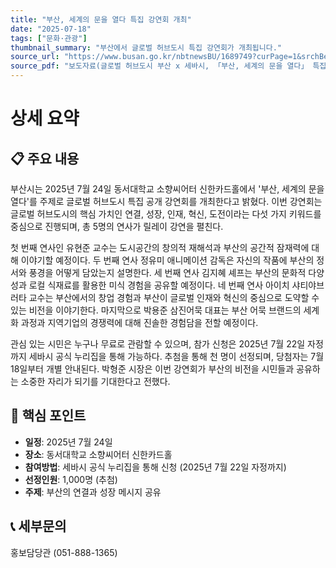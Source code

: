 ```yaml
---
title: "부산, 세계의 문을 열다 특집 강연회 개최"
date: "2025-07-18"
tags: ["문화·관광"]
thumbnail_summary: "부산에서 글로벌 허브도시 특집 강연회가 개최됩니다."
source_url: "https://www.busan.go.kr/nbtnewsBU/1689749?curPage=1&srchBeginDt=&srchEndDt=&srchKey=&srchText="
source_pdf: "보도자료(글로벌 허브도시 부산 x 세바시, 「부산, 세계의 문을 열다」 특집 강연회 개최).pdf"
---
```


# 상세 요약

## 📋 주요 내용
부산시는 2025년 7월 24일 동서대학교 소향씨어터 신한카드홀에서 '부산, 세계의 문을 열다'를 주제로 글로벌 허브도시 특집 공개 강연회를 개최한다고 밝혔다. 이번 강연회는 글로벌 허브도시의 핵심 가치인 연결, 성장, 인재, 혁신, 도전이라는 다섯 가지 키워드를 중심으로 진행되며, 총 5명의 연사가 릴레이 강연을 펼친다.

첫 번째 연사인 유현준 교수는 도시공간의 창의적 재해석과 부산의 공간적 잠재력에 대해 이야기할 예정이다. 두 번째 연사 정유미 애니메이션 감독은 자신의 작품에 부산의 정서와 풍경을 어떻게 담았는지 설명한다. 세 번째 연사 김지혜 셰프는 부산의 문화적 다양성과 로컬 식재료를 활용한 미식 경험을 공유할 예정이다. 네 번째 연사 아이치 샤티야브러타 교수는 부산에서의 창업 경험과 부산이 글로벌 인재와 혁신의 중심으로 도약할 수 있는 비전을 이야기한다. 마지막으로 박용준 삼진어묵 대표는 부산 어묵 브랜드의 세계화 과정과 지역기업의 경쟁력에 대해 진솔한 경험담을 전할 예정이다.

관심 있는 시민은 누구나 무료로 관람할 수 있으며, 참가 신청은 2025년 7월 22일 자정까지 세바시 공식 누리집을 통해 가능하다. 추첨을 통해 천 명이 선정되며, 당첨자는 7월 18일부터 개별 안내된다. 박형준 시장은 이번 강연회가 부산의 비전을 시민들과 공유하는 소중한 자리가 되기를 기대한다고 전했다.

## 🎯 핵심 포인트
- **일정**: 2025년 7월 24일
- **장소**: 동서대학교 소향씨어터 신한카드홀
- **참여방법**: 세바시 공식 누리집을 통해 신청 (2025년 7월 22일 자정까지)
- **선정인원**: 1,000명 (추첨)
- **주제**: 부산의 연결과 성장 메시지 공유

## 📞 세부문의
홍보담당관 (051-888-1365)